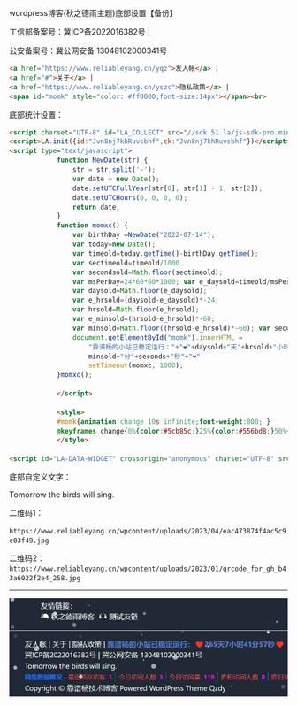wordpress博客(秋之德雨主题)底部设置【备份】

工信部备案号：冀ICP备2022016382号 | 

公安备案号：冀公网安备 13048102000341号

```html
<a href="https://www.reliableyang.cn/yqz">友人帐</a> | 
<a href="#">关于</a> | 
<a href="https://www.reliableyang.cn/yszc">隐私政策</a> | 
<span id="momk" style="color: #ff0000;font-size:14px"></span><br>
```

底部统计设置：

```html
<script charset="UTF-8" id="LA_COLLECT" src="//sdk.51.la/js-sdk-pro.min.js"></script>
<script>LA.init({id:"Jvn8nj7khRuvsbhf",ck:"Jvn8nj7khRuvsbhf"})</script>
<script type="text/javascript">
            function NewDate(str) {
                str = str.split('-');
                var date = new Date();
                date.setUTCFullYear(str[0], str[1] - 1, str[2]);
                date.setUTCHours(0, 0, 0, 0);
                return date;
            }
            function momxc() {
                var birthDay =NewDate("2022-07-14");
                var today=new Date();
                var timeold=today.getTime()-birthDay.getTime();
                var sectimeold=timeold/1000
                var secondsold=Math.floor(sectimeold);
                var msPerDay=24*60*60*1000; var e_daysold=timeold/msPerDay;
                var daysold=Math.floor(e_daysold);
                var e_hrsold=(daysold-e_daysold)*-24;
                var hrsold=Math.floor(e_hrsold);
                var e_minsold=(hrsold-e_hrsold)*-60;
                var minsold=Math.floor((hrsold-e_hrsold)*-60); var seconds=Math.floor((minsold-e_minsold)*-60).toString();
                document.getElementById("momk").innerHTML = 
                    "靠谱杨的小站已稳定运行："+"❤️"+daysold+"天"+hrsold+"小时"+
                    minsold+"分"+seconds+"秒"+"❤️"          
                    setTimeout(momxc, 1000);
            }momxc();

            </script>

            <style>
            #momk{animation:change 10s infinite;font-weight:800; }
            @keyframes change{0%{color:#5cb85c;}25%{color:#556bd8;}50%{color:#e40707;}75%{color:#66e616;}100% {color:#67bd31;}}
            </style>

<script id="LA-DATA-WIDGET" crossorigin="anonymous" charset="UTF-8" src="https://v6-widget.51.la/v6/Jvn8nj7khRuvsbhf/quote.js?theme=#1690FF,#236EE8,#EF4B4B,#E718E3,#FFFFFF,#1690FF,12&f=12"></script>
```

底部自定义文字：

Tomorrow the birds will sing.

二维码1：

`https://www.reliableyang.cn/wpcontent/uploads/2023/04/eac473874f4ac5c9e03f49.jpg`

二维码2：`https://www.reliableyang.cn/wpcontent/uploads/2023/01/qrcode_for_gh_b43a6022f2e4_258.jpg`

----
![image-20230405154213844](https://raw.githubusercontent.com/SAH01/wordpress-img/master/imgs/image-20230405154213844.png)